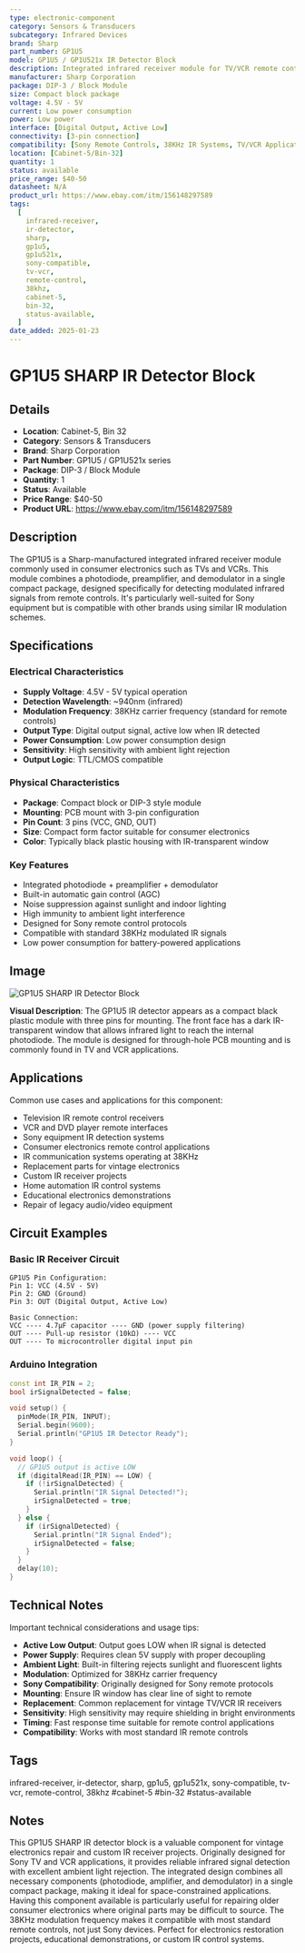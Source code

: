 ```yaml
---
type: electronic-component
category: Sensors & Transducers
subcategory: Infrared Devices
brand: Sharp
part_number: GP1U5
model: GP1U5 / GP1U521x IR Detector Block
description: Integrated infrared receiver module for TV/VCR remote control applications
manufacturer: Sharp Corporation
package: DIP-3 / Block Module
size: Compact block package
voltage: 4.5V - 5V
current: Low power consumption
power: Low power
interface: [Digital Output, Active Low]
connectivity: [3-pin connection]
compatibility: [Sony Remote Controls, 38KHz IR Systems, TV/VCR Applications]
location: [Cabinet-5/Bin-32]
quantity: 1
status: available
price_range: $40-50
datasheet: N/A
product_url: https://www.ebay.com/itm/156148297589
tags:
  [
    infrared-receiver,
    ir-detector,
    sharp,
    gp1u5,
    gp1u521x,
    sony-compatible,
    tv-vcr,
    remote-control,
    38khz,
    cabinet-5,
    bin-32,
    status-available,
  ]
date_added: 2025-01-23
---
```


# GP1U5 SHARP IR Detector Block

## Details

- **Location**: Cabinet-5, Bin 32
- **Category**: Sensors & Transducers
- **Brand**: Sharp Corporation
- **Part Number**: GP1U5 / GP1U521x series
- **Package**: DIP-3 / Block Module
- **Quantity**: 1
- **Status**: Available
- **Price Range**: $40-50
- **Product URL**: https://www.ebay.com/itm/156148297589

## Description

The GP1U5 is a Sharp-manufactured integrated infrared receiver module commonly used in consumer electronics such as TVs and VCRs. This module combines a photodiode, preamplifier, and demodulator in a single compact package, designed specifically for detecting modulated infrared signals from remote controls. It's particularly well-suited for Sony equipment but is compatible with other brands using similar IR modulation schemes.

## Specifications

### Electrical Characteristics

- **Supply Voltage**: 4.5V - 5V typical operation
- **Detection Wavelength**: ~940nm (infrared)
- **Modulation Frequency**: 38KHz carrier frequency (standard for remote controls)
- **Output Type**: Digital output signal, active low when IR detected
- **Power Consumption**: Low power consumption design
- **Sensitivity**: High sensitivity with ambient light rejection
- **Output Logic**: TTL/CMOS compatible

### Physical Characteristics

- **Package**: Compact block or DIP-3 style module
- **Mounting**: PCB mount with 3-pin configuration
- **Pin Count**: 3 pins (VCC, GND, OUT)
- **Size**: Compact form factor suitable for consumer electronics
- **Color**: Typically black plastic housing with IR-transparent window

### Key Features

- Integrated photodiode + preamplifier + demodulator
- Built-in automatic gain control (AGC)
- Noise suppression against sunlight and indoor lighting
- High immunity to ambient light interference
- Designed for Sony remote control protocols
- Compatible with standard 38KHz modulated IR signals
- Low power consumption for battery-powered applications

## Image

![GP1U5 SHARP IR Detector Block](../attachments/gp1u5-sharp-ir-detector.png)

**Visual Description**: The GP1U5 IR detector appears as a compact black plastic module with three pins for mounting. The front face has a dark IR-transparent window that allows infrared light to reach the internal photodiode. The module is designed for through-hole PCB mounting and is commonly found in TV and VCR applications.

## Applications

Common use cases and applications for this component:

- Television IR remote control receivers
- VCR and DVD player remote interfaces
- Sony equipment IR detection systems
- Consumer electronics remote control applications
- IR communication systems operating at 38KHz
- Replacement parts for vintage electronics
- Custom IR receiver projects
- Home automation IR control systems
- Educational electronics demonstrations
- Repair of legacy audio/video equipment

## Circuit Examples

### Basic IR Receiver Circuit

```
GP1U5 Pin Configuration:
Pin 1: VCC (4.5V - 5V)
Pin 2: GND (Ground)
Pin 3: OUT (Digital Output, Active Low)

Basic Connection:
VCC ---- 4.7µF capacitor ---- GND (power supply filtering)
OUT ---- Pull-up resistor (10kΩ) ---- VCC
OUT ---- To microcontroller digital input pin
```

### Arduino Integration

```cpp
const int IR_PIN = 2;
bool irSignalDetected = false;

void setup() {
  pinMode(IR_PIN, INPUT);
  Serial.begin(9600);
  Serial.println("GP1U5 IR Detector Ready");
}

void loop() {
  // GP1U5 output is active LOW
  if (digitalRead(IR_PIN) == LOW) {
    if (!irSignalDetected) {
      Serial.println("IR Signal Detected!");
      irSignalDetected = true;
    }
  } else {
    if (irSignalDetected) {
      Serial.println("IR Signal Ended");
      irSignalDetected = false;
    }
  }
  delay(10);
}
```

## Technical Notes

Important technical considerations and usage tips:

- **Active Low Output**: Output goes LOW when IR signal is detected
- **Power Supply**: Requires clean 5V supply with proper decoupling
- **Ambient Light**: Built-in filtering rejects sunlight and fluorescent lights
- **Modulation**: Optimized for 38KHz carrier frequency
- **Sony Compatibility**: Originally designed for Sony remote protocols
- **Mounting**: Ensure IR window has clear line of sight to remote
- **Replacement**: Common replacement for vintage TV/VCR IR receivers
- **Sensitivity**: High sensitivity may require shielding in bright environments
- **Timing**: Fast response time suitable for remote control applications
- **Compatibility**: Works with most standard IR remote controls

## Tags

infrared-receiver, ir-detector, sharp, gp1u5, gp1u521x, sony-compatible, tv-vcr, remote-control, 38khz #cabinet-5 #bin-32 #status-available

## Notes

This GP1U5 SHARP IR detector block is a valuable component for vintage electronics repair and custom IR receiver projects. Originally designed for Sony TV and VCR applications, it provides reliable infrared signal detection with excellent ambient light rejection. The integrated design combines all necessary components (photodiode, amplifier, and demodulator) in a single compact package, making it ideal for space-constrained applications. Having this component available is particularly useful for repairing older consumer electronics where original parts may be difficult to source. The 38KHz modulation frequency makes it compatible with most standard remote controls, not just Sony devices. Perfect for electronics restoration projects, educational demonstrations, or custom IR control systems.
